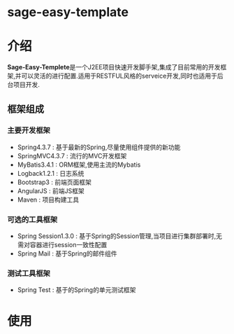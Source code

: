 # sage-easy-template

# 介绍
**Sage-Easy-Templete**是一个J2EE项目快速开发脚手架,集成了目前常用的开发框架,并可以灵活的进行配置.适用于RESTFUL风格的serveice开发,同时也适用于后台项目开发.

## 框架组成
### 主要开发框架
- Spring4.3.7 : 基于最新的Spring,尽量使用组件提供的新功能
- SpringMVC4.3.7 : 流行的MVC开发框架
- MyBatis3.4.1 : ORM框架,使用主流的Mybatis
- Logback1.2.1 : 日志系统
- Bootstrap3 : 前端页面框架
- AngularJS : 前端JS框架
- Maven : 项目构建工具

### 可选的工具框架
- Spring Session1.3.0 :  基于Spring的Session管理,当项目进行集群部署时,无需对容器进行session一致性配置
- Spring Mail : 基于Spring的邮件组件

### 测试工具框架
- Spring Test : 基于的Spring的单元测试框架

# 使用